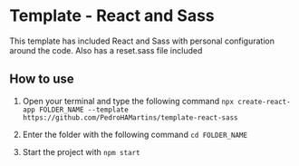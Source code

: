 # Template - React and Sass

This template has included React and Sass with personal configuration around the code.
Also has a reset.sass file included

## How to use

1. Open your terminal and type the following command
   `npx create-react-app FOLDER_NAME --template https://github.com/PedroHAMartins/template-react-sass`

2. Enter the folder with the following command
   `cd FOLDER_NAME`

3. Start the project with
  `npm start`




